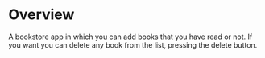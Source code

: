 # Overview

A bookstore app in which you can add books that you have read or not. If you want you can delete any book from the list, pressing the delete button.

